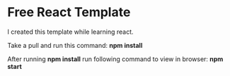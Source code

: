 # Free React Template

I created this template while learning react.

Take a pull and run this command: __npm install__

After running __npm install__ run following command to view in browser: __npm start__

